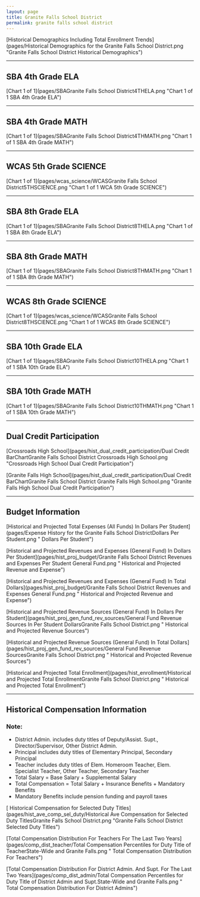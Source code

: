 ```yaml
---
layout: page
title: Granite Falls School District
permalink: granite falls school district
---
```



[Historical Demographics Including Total Enrollment Trends](pages/Historical Demographics for the Granite Falls School District.png "Granite Falls School District Historical Demographics")

___

## SBA 4th Grade ELA

[Chart 1 of 1](pages/SBAGranite Falls School District4THELA.png "Chart 1 of 1 SBA 4th Grade ELA")


___

## SBA 4th Grade MATH

[Chart 1 of 1](pages/SBAGranite Falls School District4THMATH.png "Chart 1 of 1 SBA 4th Grade MATH")


___

## WCAS 5th Grade SCIENCE

[Chart 1 of 1](pages/wcas_science/WCASGranite Falls School District5THSCIENCE.png "Chart 1 of 1 WCA 5th Grade SCIENCE")


___

## SBA 8th Grade ELA

[Chart 1 of 1](pages/SBAGranite Falls School District8THELA.png "Chart 1 of 1 SBA 8th Grade ELA")


___

## SBA 8th Grade MATH

[Chart 1 of 1](pages/SBAGranite Falls School District8THMATH.png "Chart 1 of 1 SBA 8th Grade MATH")


___

## WCAS 8th Grade SCIENCE

[Chart 1 of 1](pages/wcas_science/WCASGranite Falls School District8THSCIENCE.png "Chart 1 of 1 WCAS 8th Grade SCIENCE")


___

## SBA 10th Grade ELA

[Chart 1 of 1](pages/SBAGranite Falls School District10THELA.png "Chart 1 of 1 SBA 10th Grade ELA")


___

## SBA 10th Grade MATH

[Chart 1 of 1](pages/SBAGranite Falls School District10THMATH.png "Chart 1 of 1 SBA 10th Grade MATH")


___

## Dual Credit Participation

[Crossroads High School](pages/hist_dual_credit_participation/Dual Credit BarChartGranite Falls School District Crossroads High School.png "Crossroads High School Dual Credit Participation")

[Granite Falls High School](pages/hist_dual_credit_participation/Dual Credit BarChartGranite Falls School District Granite Falls High School.png "Granite Falls High School Dual Credit Participation")


___

## Budget Information

[Historical and Projected Total Expenses (All Funds) In Dollars Per Student](pages/Expense History for the Granite Falls School DistrictDollars Per Student.png " Dollars Per Student")

[Historical and Projected Revenues and Expenses (General Fund) In Dollars Per Student](pages/hist_proj_budget/Granite Falls School District Revenues and Expenses Per Student General Fund.png " Historical and Projected Revenue and Expense")

[Historical and Projected Revenues and Expenses (General Fund) In Total Dollars](pages/hist_proj_budget/Granite Falls School District Revenues and Expenses General Fund.png " Historical and Projected Revenue and Expense")

[Historical and Projected Revenue Sources (General Fund) In Dollars Per Student](pages/hist_proj_gen_fund_rev_sources/General Fund Revenue Sources In Per Student DollarsGranite Falls School District.png " Historical and Projected Revenue Sources")

[Historical and Projected Revenue Sources (General Fund) In Total Dollars](pages/hist_proj_gen_fund_rev_sources/General Fund Revenue SourcesGranite Falls School District.png " Historical and Projected Revenue Sources")

[Historical and Projected Total Enrollment](pages/hist_enrollment/Historical and Projected Total EnrollmentGranite Falls School District.png " Historical and Projected Total Enrollment")


___

## Historical Compensation Information
### Note:
- District Admin. includes duty titles of Deputy/Assist. Supt., Director/Supervisor, Other District Admin.
- Principal includes duty titles of Elementary Principal, Secondary Principal
- Teacher includes duty titles of Elem. Homeroom Teacher, Elem. Specialist Teacher, Other Teacher, Secondary Teacher
- Total Salary = Base Salary + Supplemental Salary
- Total Compensation = Total Salary + Insurance Benefits + Mandatory Benefits
- Mandatory Benefits include pension funding and payroll taxes

[ Historical Compensation for Selected Duty Titles](pages/hist_ave_comp_sel_duty/Historical Ave Compensation for Selected Duty TitlesGranite Falls School District.png "Granite Falls School District Selected Duty Titles")

[Total Compensation Distribution For Teachers For The Last Two Years](pages/comp_dist_teacher/Total Compensation Percentiles for Duty Title of TeacherState-Wide and Granite Falls.png " Total Compensation Distribution For Teachers")

[Total Compensation Distribution For District Admin. And Supt. For The Last Two Years](pages/comp_dist_admin/Total Compensation Percentiles for Duty Title of District Admin and Supt.State-Wide and Granite Falls.png " Total Compensation Distribution For District Admins")

